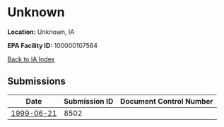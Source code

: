 # Unknown

**Location:** Unknown, IA

**EPA Facility ID:** 100000107564

[Back to IA Index](../../index.md)

## Submissions

| Date | Submission ID | Document Control Number |
|------|--------------|-------------------------|
| [1999-06-21](submissions/8502.md) | 8502 |  |
